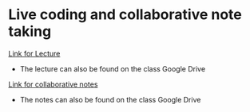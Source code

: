 # Live coding and collaborative note taking

[Link for Lecture](https://docs.google.com/document/d/1X8UjAphjmyqFbEMNUylyucECuU3A1F2IRjmQJWBLQCU/edit?usp=sharing)
* The lecture can also be found on the class Google Drive

[Link for collaborative notes](https://docs.google.com/document/d/14kEq4tSnAWmMSFlcETNNBhNl7g4hyP1grx8QNHiE2Og/edit?usp=sharing)
* The notes can also be found on the class Google Drive
